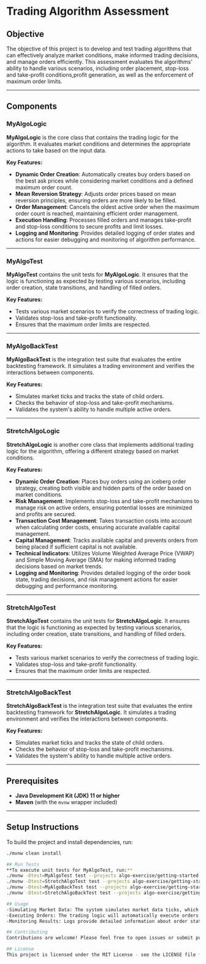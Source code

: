# Trading Algorithm Assessment

## Objective
The objective of this project is to develop and test trading algorithms that can effectively analyze market conditions, make informed trading decisions, and manage orders efficiently. This assessment evaluates the algorithms' ability to handle various scenarios, including order placement, stop-loss and take-profit conditions,profit generation,  as well as the enforcement of maximum order limits.

---

## Components

### MyAlgoLogic
**MyAlgoLogic** is the core class that contains the trading logic for the algorithm. It evaluates market conditions and determines the appropriate actions to take based on the input data.

**Key Features:**
- **Dynamic Order Creation**: Automatically creates buy orders based on the best ask prices while considering market conditions and a defined maximum order count.
- **Mean Reversion Strategy**: Adjusts order prices based on mean reversion principles, ensuring orders are more likely to be filled.
- **Order Management**: Cancels the oldest active order when the maximum order count is reached, maintaining efficient order management.
- **Execution Handling**: Processes filled orders and manages take-profit and stop-loss conditions to secure profits and limit losses.
- **Logging and Monitoring**: Provides detailed logging of order states and actions for easier debugging and monitoring of algorithm performance.

---

### MyAlgoTest
**MyAlgoTest** contains the unit tests for **MyAlgoLogic**. It ensures that the logic is functioning as expected by testing various scenarios, including order creation, state transitions, and handling of filled orders.

**Key Features:**
- Tests various market scenarios to verify the correctness of trading logic.
- Validates stop-loss and take-profit functionality.
- Ensures that the maximum order limits are respected.

---

### MyAlgoBackTest
**MyAlgoBackTest** is the integration test suite that evaluates the entire backtesting framework. It simulates a trading environment and verifies the interactions between components.

**Key Features:**
- Simulates market ticks and tracks the state of child orders.
- Checks the behavior of stop-loss and take-profit mechanisms.
- Validates the system's ability to handle multiple active orders.

---

### StretchAlgoLogic
**StretchAlgoLogic** is another core class that implements additional trading logic for the algorithm, offering a different strategy based on market conditions.

**Key Features:**
- **Dynamic Order Creation**: Places buy orders using an iceberg order strategy, creating both visible and hidden parts of the order based on market conditions.
- **Risk Management**: Implements stop-loss and take-profit mechanisms to manage risk on active orders, ensuring potential losses are minimized and profits are secured.
- **Transaction Cost Management**: Takes transaction costs into account when calculating order costs, ensuring accurate available capital management.
- **Capital Management**: Tracks available capital and prevents orders from being placed if sufficient capital is not available.
- **Technical Indicators**: Utilizes Volume Weighted Average Price (VWAP) and Simple Moving Average (SMA) for making informed trading decisions based on market trends.
- **Logging and Monitoring**: Provides detailed logging of the order book state, trading decisions, and risk management actions for easier debugging and performance monitoring.

---

### StretchAlgoTest
**StretchAlgoTest** contains the unit tests for **StretchAlgoLogic**. It ensures that the logic is functioning as expected by testing various scenarios, including order creation, state transitions, and handling of filled orders.

**Key Features:**
- Tests various market scenarios to verify the correctness of trading logic.
- Validates stop-loss and take-profit functionality.
- Ensures that the maximum order limits are respected.

---

### StretchAlgoBackTest
**StretchAlgoBackTest** is the integration test suite that evaluates the entire backtesting framework for **StretchAlgoLogic**. It simulates a trading environment and verifies the interactions between components.

**Key Features:**
- Simulates market ticks and tracks the state of child orders.
- Checks the behavior of stop-loss and take-profit mechanisms.
- Validates the system's ability to handle multiple active orders.

---

## Prerequisites
- **Java Development Kit (JDK) 11 or higher**
- **Maven** (with the `mvnw` wrapper included)

---

## Setup Instructions
To build the project and install dependencies, run:
```bash
./mvnw clean install

## Run Tests
**To execute unit tests for MyAlgoTest, run:**
./mvnw -Dtest=MyAlgoTest test --projects algo-exercise/getting-started
./mvnw -Dtest=StretchAlgoTest test --projects algo-exercise/getting-started
./mvnw -Dtest=MyAlgoBackTest test --projects algo-exercise/getting-started
./mvnw -Dtest=StretchAlgoBackTest test --projects algo-exercise/getting-started

## Usage
-Simulating Market Data: The system simulates market data ticks, which can be customized to create specific trading scenarios.
-Executing Orders: The trading logic will automatically execute orders based on the defined strategies in MyAlgoLogic or StretchAlgoLogic to make profit.
-Monitoring Results: Logs provide detailed information about order states and trading outcomes, which can be analyzed to assess strategy performance.

## Contributing
Contributions are welcome! Please feel free to open issues or submit pull requests for enhancements or bug fixes.

## License
This project is licensed under the MIT License - see the LICENSE file for details.
